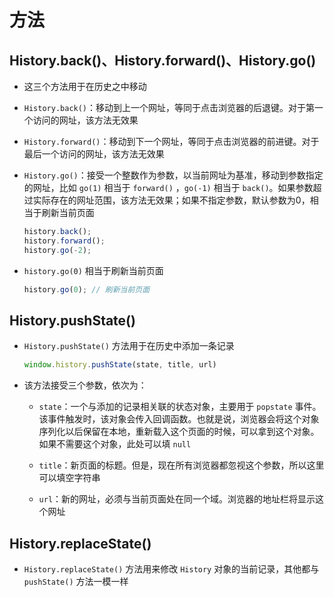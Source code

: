 # 方法

## History.back()、History.forward()、History.go()

- 这三个方法用于在历史之中移动

- `History.back()`：移动到上一个网址，等同于点击浏览器的后退键。对于第一个访问的网址，该方法无效果

- `History.forward()`：移动到下一个网址，等同于点击浏览器的前进键。对于最后一个访问的网址，该方法无效果

- `History.go()`：接受一个整数作为参数，以当前网址为基准，移动到参数指定的网址，比如 `go(1)` 相当于 `forward()` ，`go(-1)` 相当于 `back()`。如果参数超过实际存在的网址范围，该方法无效果；如果不指定参数，默认参数为0，相当于刷新当前页面

    ```js
    history.back();
    history.forward();
    history.go(-2);
    ```

- `history.go(0)` 相当于刷新当前页面

    ```js
    history.go(0); // 刷新当前页面
    ```

## History.pushState()

- `History.pushState()` 方法用于在历史中添加一条记录

    ```js
    window.history.pushState(state, title, url)
    ```

- 该方法接受三个参数，依次为：

  - `state`：一个与添加的记录相关联的状态对象，主要用于 `popstate` 事件。该事件触发时，该对象会传入回调函数。也就是说，浏览器会将这个对象序列化以后保留在本地，重新载入这个页面的时候，可以拿到这个对象。如果不需要这个对象，此处可以填 `null`

  - `title`：新页面的标题。但是，现在所有浏览器都忽视这个参数，所以这里可以填空字符串

  - `url`：新的网址，必须与当前页面处在同一个域。浏览器的地址栏将显示这个网址

## History.replaceState()

- `History.replaceState()` 方法用来修改 `History` 对象的当前记录，其他都与 `pushState()` 方法一模一样
